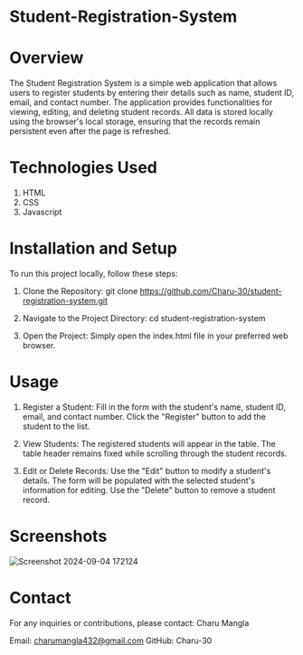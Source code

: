 # Student-Registration-System

# Overview
The Student Registration System is a simple web application that allows users to register students by entering their details such as name, student ID, email, and contact number. The application provides functionalities for viewing, editing, and deleting student records. All data is stored locally using the browser's local storage, ensuring that the records remain persistent even after the page is refreshed.

# Technologies Used
1. HTML
2. CSS
3. Javascript

# Installation and Setup
To run this project locally, follow these steps:

1. Clone the Repository:
   git clone https://github.com/Charu-30/student-registration-system.git

2. Navigate to the Project Directory:
   cd student-registration-system

3. Open the Project:
   Simply open the index.html file in your preferred web browser.

# Usage
1. Register a Student:
   Fill in the form with the student's name, student ID, email, and contact number.
   Click the "Register" button to add the student to the list.
   
2. View Students:
   The registered students will appear in the table.
   The table header remains fixed while scrolling through the student records.
   
3. Edit or Delete Records:
   Use the "Edit" button to modify a student's details. The form will be populated with the selected student's information for editing.
   Use the "Delete" button to remove a student record.

# Screenshots

![Screenshot 2024-09-04 172124](https://github.com/user-attachments/assets/ef7de8ba-6577-44c1-83a5-29310642f8c3)

# Contact
  For any inquiries or contributions, please contact:
  Charu Mangla
  
  Email: charumangla432@gmail.com
  GitHub: Charu-30

